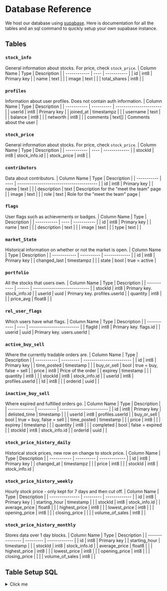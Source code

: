 # Database Reference

We host our database using [supabase](https://supabase.com/). Here is documentation for all the tables and an sql command to quickly setup your own supabase instance.

## Tables

### `stock_info`
General information about stocks. For price, check `stock_price`.
| Column Name  | Type | Description |
| ------------ | ---- | ----------- |
| id           | int8 | Primary key |
| name         | text |             |
| image        | text |             |
| total_shares | int8 |             |

### `profiles`
Information about user profiles. Does not contain auth information.
| Column Name | Type       | Description             |
| ----------- | ---------- | ----------------------- |
| userId      | int8       | Primary key             |
| joined_at   | timestampz |                         |
| username    | text       |                         |
| balance     | int8       |                         |
| networth    | int8       |                         |
| comments    | text[]     | Comments about the user |


### `stock_price`
General information about stocks. For price, check `stock_price`.
| Column Name | Type | Description   |
| ----------- | ---- | ------------- |
| stockId     | int8 | stock_info.id |
| stock_price | int8 |               |

### `contributors`
Data about contributors.
| Column Name | Type | Description                              |
| ----------- | ---- | ---------------------------------------- |
| id          | int8 | Primary key                              |
| name        | text |                                          |
| description | text | Description for the "meet the team" page |
| image       | text |                                          |
| role        | text | Role for the "meet the team" page        |

### `flags`
User flags such as achievements or badges.
| Column Name | Type | Description |
| ----------- | ---- | ----------- |
| id          | int8 | Primary key |
| name        | text |             |
| description | text |             |
| image       | text |             |
| type        | text |             |

### `market_State`
Historical information on whether or not the market is open.
| Column Name  | Type       | Description   |
| ------------ | ---------- | ------------- |
| id           | int8       | Primary key   |
| changed_last | timestampz |               |
| state        | bool       | true = active |


### `portfolio`
All the stocks that users own.
| Column Name | Type   | Description                  |
| ----------- | ------ | ---------------------------- |
| stockId     | int8   | Primary key. stock_info.id   |
| userId      | uuid   | Primary key. profiles.userId |
| quantity    | int8   |                              |
| price_avg   | float8 |                              |

### `rel_user_flags`
Which users have what flags.
| Column Name | Type | Description               |
| ----------- | ---- | ------------------------- |
| flagId      | int8 | Primary key. flags.id     |
| userid      | uuid | Primary key. users.userId |

### `active_buy_sell`
Where the currently tradable orders are.
| Column Name | Type      | Description              |
| ----------- | --------- | ------------------------ |
| id          | int8      | Primary key              |
| time_posted | timestamp |                          |
| buy_or_sell | bool      | true = buy, false = sell |
| price       | int8      | Price of the order       |
| expirey     | timestamp |                          |
| quantity    | int8      |                          |
| stockId     | int8      | stock_info.id            |
| userId      | int8      | profiles.userId          |
| Id          | int8      |                          |
| orderid     | uuid      |                          |

### `inactive_buy_sell`
Where expired and fulfilled orders go.
| Column Name   | Type      | Description              |
| ------------- | --------- | ------------------------ |
| id            | int8      | Primary key              |
| delisted_time | timestamp |                          |
| userId        | int8      | profiles.userId          |
| buy_or_sell   | bool      | true = buy, false = sell |
| time_posted   | timestamp |                          |
| price         | int8      |                          |
| expirey       | timestamp |                          |
| quantity      | int8      |                          |
| completed     | bool      | false = expired          |
| stockId       | int8      | stock_info.id            |
| orderId       | uuid      |                          |

### `stock_price_history_daily`
Historical stock prices, new row on change to stock price.
| Column Name | Type       | Description   |
| ----------- | ---------- | ------------- |
| id          | int8       | Primary key   |
| changed_at  | timestampz |               |
| price       | int8       |               |
| stockId     | int8       | stock_info.id |


### `stock_price_history_weekly`
Hourly stock price - only kept for 7 days and then cut off.
| Column Name     | Type      | Description   |
| --------------- | --------- | ------------- |
| id              | int8      | Primary key   |
| starting_hour   | timestamp |               |
| stockId         | int8      | stock_info.id |
| average_price   | float8    |               |
| highest_price   | int8      |               |
| lowest_price    | int8      |               |
| opening_price   | int8      |               |
| closing_price   |           |               |
| volume_of_sales | int8      |               |

### `stock_price_history_monthly`
Stores data over 1 day blocks.
| Column Name     | Type      | Description   |
| --------------- | --------- | ------------- |
| id              | int8      | Primary key   |
| starting_hour   | timestamp |               |
| stockId         | int8      | stock_info.id |
| average_price   | float8    |               |
| highest_price   | int8      |               |
| lowest_price    | int8      |               |
| opening_price   | int8      |               |
| closing_price   |           |               |
| volume_of_sales | int8      |               |

## Table Setup SQL
<details>
    <summary>Click me</summary>
    <!-- TODO -->
</details>